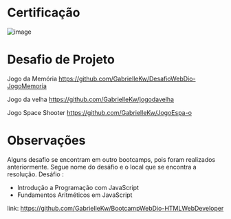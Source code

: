 # Certificação 
![image](https://user-images.githubusercontent.com/76081229/177158144-4d6df265-cd03-4855-9eb5-7392115e6354.png)

# Desafio de Projeto 
Jogo da Memória 
  https://github.com/GabrielleKw/DesafioWebDio-JogoMemoria
  
 Jogo da velha 
  https://github.com/GabrielleKw/jogodavelha
 
 Jogo Space Shooter 
  https://github.com/GabrielleKw/JogoEspa-o


# Observações 

Alguns desafio se encontram em outro bootcamps, pois foram realizados anteriormente.
Segue nome do desáfio e o local que se encontra a resolução. 
Desáfio :
- Introdução a Programação com JavaScript
- Fundamentos Aritméticos em JavaScript

link: https://github.com/GabrielleKw/BootcampWebDio-HTMLWebDeveloper
